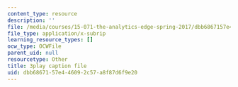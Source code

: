 ```yaml
---
content_type: resource
description: ''
file: /media/courses/15-071-the-analytics-edge-spring-2017/dbb6867157e446092c57a8f87d6f9e20_IXwPD4R6V6M.srt
file_type: application/x-subrip
learning_resource_types: []
ocw_type: OCWFile
parent_uid: null
resourcetype: Other
title: 3play caption file
uid: dbb68671-57e4-4609-2c57-a8f87d6f9e20
---
```

